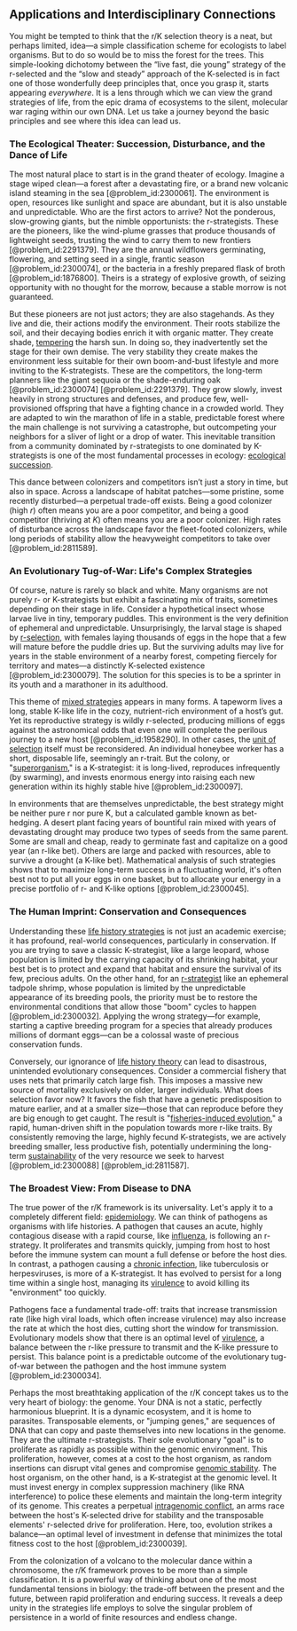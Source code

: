 ## Applications and Interdisciplinary Connections

You might be tempted to think that the r/K selection theory is a neat, but perhaps limited, idea—a simple classification scheme for ecologists to label organisms. But to do so would be to miss the forest for the trees. This simple-looking dichotomy between the “live fast, die young” strategy of the r-selected and the “slow and steady” approach of the K-selected is in fact one of those wonderfully deep principles that, once you grasp it, starts appearing *everywhere*. It is a lens through which we can view the grand strategies of life, from the epic drama of ecosystems to the silent, molecular war raging within our own DNA. Let us take a journey beyond the basic principles and see where this idea can lead us.

### The Ecological Theater: Succession, Disturbance, and the Dance of Life

The most natural place to start is in the grand theater of ecology. Imagine a stage wiped clean—a forest after a devastating fire, or a brand new volcanic island steaming in the sea [@problem_id:2300061]. The environment is open, resources like sunlight and space are abundant, but it is also unstable and unpredictable. Who are the first actors to arrive? Not the ponderous, slow-growing giants, but the nimble opportunists: the r-strategists. These are the pioneers, like the wind-plume grasses that produce thousands of lightweight seeds, trusting the wind to carry them to new frontiers [@problem_id:2291379]. They are the annual wildflowers germinating, flowering, and setting seed in a single, frantic season [@problem_id:2300074], or the bacteria in a freshly prepared flask of broth [@problem_id:1876800]. Theirs is a strategy of explosive growth, of seizing opportunity with no thought for the morrow, because a stable morrow is not guaranteed.

But these pioneers are not just actors; they are also stagehands. As they live and die, their actions modify the environment. Their roots stabilize the soil, and their decaying bodies enrich it with organic matter. They create shade, [tempering](@article_id:181914) the harsh sun. In doing so, they inadvertently set the stage for their own demise. The very stability they create makes the environment less suitable for their own boom-and-bust lifestyle and more inviting to the K-strategists. These are the competitors, the long-term planners like the giant sequoia or the shade-enduring oak [@problem_id:2300074] [@problem_id:2291379]. They grow slowly, invest heavily in strong structures and defenses, and produce few, well-provisioned offspring that have a fighting chance in a crowded world. They are adapted to win the marathon of life in a stable, predictable forest where the main challenge is not surviving a catastrophe, but outcompeting your neighbors for a sliver of light or a drop of water. This inevitable transition from a community dominated by r-strategists to one dominated by K-strategists is one of the most fundamental processes in ecology: [ecological succession](@article_id:140140).

This dance between colonizers and competitors isn’t just a story in time, but also in space. Across a landscape of habitat patches—some pristine, some recently disturbed—a perpetual trade-off exists. Being a good colonizer (high $r$) often means you are a poor competitor, and being a good competitor (thriving at $K$) often means you are a poor colonizer. High rates of disturbance across the landscape favor the fleet-footed colonizers, while long periods of stability allow the heavyweight competitors to take over [@problem_id:2811589].

### An Evolutionary Tug-of-War: Life's Complex Strategies

Of course, nature is rarely so black and white. Many organisms are not purely r- or K-strategists but exhibit a fascinating mix of traits, sometimes depending on their stage in life. Consider a hypothetical insect whose larvae live in tiny, temporary puddles. This environment is the very definition of ephemeral and unpredictable. Unsurprisingly, the larval stage is shaped by [r-selection](@article_id:154302), with females laying thousands of eggs in the hope that a few will mature before the puddle dries up. But the surviving adults may live for years in the stable environment of a nearby forest, competing fiercely for territory and mates—a distinctly K-selected existence [@problem_id:2300079]. The solution for this species is to be a sprinter in its youth and a marathoner in its adulthood.

This theme of [mixed strategies](@article_id:276358) appears in many forms. A tapeworm lives a long, stable K-like life in the cozy, nutrient-rich environment of a host’s gut. Yet its reproductive strategy is wildly r-selected, producing millions of eggs against the astronomical odds that even one will complete the perilous journey to a new host [@problem_id:1958290]. In other cases, the [unit of selection](@article_id:183706) itself must be reconsidered. An individual honeybee worker has a short, disposable life, seemingly an r-trait. But the colony, or "[superorganism](@article_id:145477)," is a K-strategist: it is long-lived, reproduces infrequently (by swarming), and invests enormous energy into raising each new generation within its highly stable hive [@problem_id:2300097].

In environments that are themselves unpredictable, the best strategy might be neither pure r nor pure K, but a calculated gamble known as bet-hedging. A desert plant facing years of bountiful rain mixed with years of devastating drought may produce two types of seeds from the same parent. Some are small and cheap, ready to germinate fast and capitalize on a good year (an r-like bet). Others are large and packed with resources, able to survive a drought (a K-like bet). Mathematical analysis of such strategies shows that to maximize long-term success in a fluctuating world, it's often best not to put all your eggs in one basket, but to allocate your energy in a precise portfolio of r- and K-like options [@problem_id:2300045].

### The Human Imprint: Conservation and Consequences

Understanding these [life history strategies](@article_id:142377) is not just an academic exercise; it has profound, real-world consequences, particularly in conservation. If you are trying to save a classic K-strategist, like a large leopard, whose population is limited by the carrying capacity of its shrinking habitat, your best bet is to protect and expand that habitat and ensure the survival of its few, precious adults. On the other hand, for an [r-strategist](@article_id:140514) like an ephemeral tadpole shrimp, whose population is limited by the unpredictable appearance of its breeding pools, the priority must be to restore the environmental conditions that allow those "boom" cycles to happen [@problem_id:2300032]. Applying the wrong strategy—for example, starting a captive breeding program for a species that already produces millions of dormant eggs—can be a colossal waste of precious conservation funds.

Conversely, our ignorance of [life history theory](@article_id:152276) can lead to disastrous, unintended evolutionary consequences. Consider a commercial fishery that uses nets that primarily catch large fish. This imposes a massive new source of mortality exclusively on older, larger individuals. What does selection favor now? It favors the fish that have a genetic predisposition to mature earlier, and at a smaller size—those that can reproduce before they are big enough to get caught. The result is "[fisheries-induced evolution](@article_id:192431)," a rapid, human-driven shift in the population towards more r-like traits. By consistently removing the large, highly fecund K-strategists, we are actively breeding smaller, less productive fish, potentially undermining the long-term [sustainability](@article_id:197126) of the very resource we seek to harvest [@problem_id:2300088] [@problem_id:2811587].

### The Broadest View: From Disease to DNA

The true power of the r/K framework is its universality. Let's apply it to a completely different field: [epidemiology](@article_id:140915). We can think of pathogens as organisms with life histories. A pathogen that causes an acute, highly contagious disease with a rapid course, like [influenza](@article_id:189892), is following an r-strategy. It proliferates and transmits quickly, jumping from host to host before the immune system can mount a full defense or before the host dies. In contrast, a pathogen causing a [chronic infection](@article_id:174908), like tuberculosis or herpesviruses, is more of a K-strategist. It has evolved to persist for a long time within a single host, managing its [virulence](@article_id:176837) to avoid killing its "environment" too quickly.

Pathogens face a fundamental trade-off: traits that increase transmission rate (like high viral loads, which often increase virulence) may also increase the rate at which the host dies, cutting short the window for transmission. Evolutionary models show that there is an optimal level of [virulence](@article_id:176837), a balance between the r-like pressure to transmit and the K-like pressure to persist. This balance point is a predictable outcome of the evolutionary tug-of-war between the pathogen and the host immune system [@problem_id:2300034].

Perhaps the most breathtaking application of the r/K concept takes us to the very heart of biology: the genome. Your DNA is not a static, perfectly harmonious blueprint. It is a dynamic ecosystem, and it is home to parasites. Transposable elements, or "jumping genes," are sequences of DNA that can copy and paste themselves into new locations in the genome. They are the ultimate r-strategists. Their sole evolutionary "goal" is to proliferate as rapidly as possible within the genomic environment. This proliferation, however, comes at a cost to the host organism, as random insertions can disrupt vital genes and compromise [genomic stability](@article_id:145980). The host organism, on the other hand, is a K-strategist at the genomic level. It must invest energy in complex suppression machinery (like RNA interference) to police these elements and maintain the long-term integrity of its genome. This creates a perpetual [intragenomic conflict](@article_id:162559), an arms race between the host's K-selected drive for stability and the transposable elements' r-selected drive for proliferation. Here, too, evolution strikes a balance—an optimal level of investment in defense that minimizes the total fitness cost to the host [@problem_id:2300039].

From the colonization of a volcano to the molecular dance within a chromosome, the r/K framework proves to be more than a simple classification. It is a powerful way of thinking about one of the most fundamental tensions in biology: the trade-off between the present and the future, between rapid proliferation and enduring success. It reveals a deep unity in the strategies life employs to solve the singular problem of persistence in a world of finite resources and endless change.